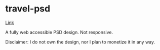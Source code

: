 # travel-psd

[Link](https://serhii12.github.io/travel-psd/)

A fully web accessible PSD design. Not responsive. 

Disclaimer: I do not own the design, nor I plan to monetize it in any way.
